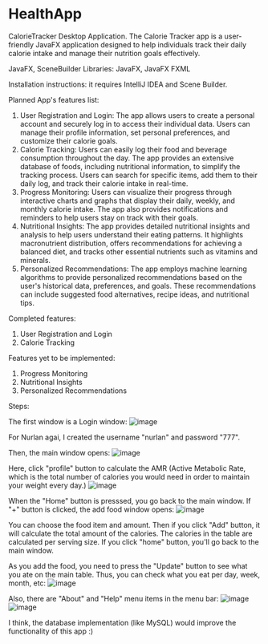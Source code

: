 # HealthApp
CalorieTracker Desktop Application.
The Calorie Tracker app is a user-friendly JavaFX application designed to help individuals track their daily calorie intake and manage their nutrition goals effectively.

JavaFX, SceneBuilder
Libraries: JavaFX, JavaFX FXML

Installation instructions: it requires IntelliJ IDEA and Scene Builder.

Planned App's features list:
1. User Registration and Login: The app allows users to create a personal account and securely log in to access their individual data. Users can manage their profile information, set personal preferences, and customize their calorie goals.
2. Calorie Tracking: Users can easily log their food and beverage consumption throughout the day. The app provides an extensive database of foods, including nutritional information, to simplify the tracking process. Users can search for specific items, add them to their daily log, and track their calorie intake in real-time.
3. Progress Monitoring: Users can visualize their progress through interactive charts and graphs that display their daily, weekly, and monthly calorie intake. The app also provides notifications and reminders to help users stay on track with their goals.
4. Nutritional Insights: The app provides detailed nutritional insights and analysis to help users understand their eating patterns. It highlights macronutrient distribution, offers recommendations for achieving a balanced diet, and tracks other essential nutrients such as vitamins and minerals.
5. Personalized Recommendations: The app employs machine learning algorithms to provide personalized recommendations based on the user's historical data, preferences, and goals. These recommendations can include suggested food alternatives, recipe ideas, and nutritional tips.

Completed features:
1. User Registration and Login
2. Calorie Tracking

Features yet to be implemented:
1. Progress Monitoring
2. Nutritional Insights
3. Personalized Recommendations


Steps:

The first window is a Login window:
![image](https://github.com/kysaadatlie/HealthApp/assets/94738149/d8cb50bd-ce7e-4bcc-83b0-dd0eccf4b01e)

For Nurlan agai, I created the username "nurlan" and password "777".

Then, the main window opens:
![image](https://github.com/kysaadatlie/HealthApp/assets/94738149/0f251419-41ad-4f1f-959b-8428811c74b7)

Here, click "profile" button to calculate the AMR (Active Metabolic Rate, which is the total number of calories you would need in order to maintain your weight every day.)
![image](https://github.com/kysaadatlie/HealthApp/assets/94738149/0ad37894-6e4f-43d8-9092-f43d4a5ddac0)

When the "Home" button is presssed, you go back to the main window. If "+" button is clicked, the add food window opens:
![image](https://github.com/kysaadatlie/HealthApp/assets/94738149/388a9d64-eeaf-4b79-9610-6e8cf8cd7964)

You can choose the food item and amount. Then if you click "Add" button, it will calculate the total amount of the calories. The calories in the table are calculated per serving size.
If you click "home" button, you'll go back to the main window.

As you add the food, you need to press the "Update" button to see what you ate on the main table. Thus, you can check what you eat per day, week, month, etc:
![image](https://github.com/kysaadatlie/HealthApp/assets/94738149/ddb3b6c4-27c3-4b88-bef2-ef3c33f357b6)


Also, there are "About" and "Help" menu items in the menu bar:
![image](https://github.com/kysaadatlie/HealthApp/assets/94738149/9fa54013-35d1-4a72-9e5c-1515f515c414)
![image](https://github.com/kysaadatlie/HealthApp/assets/94738149/c6e6fc63-9a7e-48e8-8f77-ddd056c97253)


I think, the database implementation (like MySQL) would improve the functionality of this app :)
